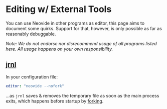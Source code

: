 # Editing w/ External Tools

You can use Neovide in other programs as editor, this page aims to document some quirks. Support for
that, however, is only possible as far as reasonably debuggable.

_Note: We do not endorse nor disrecommend usage of all programs listed here. All usage happens on
your own responsibility._

## [jrnl](https://github.com/jrnl-org/jrnl)

In your configuration file:

```yaml
editor: "neovide --nofork"
```

...as `jrnl` saves & removes the temporary file as soon as the main process exits, which happens
before startup by [forking](<https://en.wikipedia.org/wiki/Fork_(system_call)>).
